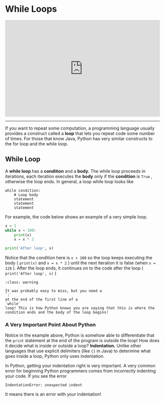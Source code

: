 # While Loops

<div style="position: relative; padding-bottom: 62.5%; height: 0;">
    <iframe src="https://www.loom.com/embed/8cf97c1c51074ede9bb28a47d4761206?sharedAppSource=personal_library" frameborder="0" webkitallowfullscreen mozallowfullscreen allowfullscreen style="position: absolute; top: 0; left: 0; width: 100%; height: 100%;"></iframe>
</div>

---

If you want to repeat some computation, a programming language usually provides a construct called a **loop** that lets you repeat code some number of times. For those that know Java, Python has very similar constructs to the for loop and the while loop.

## While Loop

A **while loop** has a **condition** and a **body.** The while loop proceeds in iterations, each iteration executes the **body** only if the **condition** is `True` , otherwise the loop ends. In general, a loop while loop looks like

```text
while condition:
    # Loop body
    statement
    statement
    statement
```

For example, the code below shows an example of a very simple loop.

```python
x = 1
while x < 100:
    print(x)
    x = x * 2

print('After loop', x)
```

Notice that the condition here is `x < 100` so the loop keeps executing the body ( `print(x)` and `x = x * 2` ) until the next iteration it is false (when `x = 128` ). After the loop ends, it continues on to the code after the loop ( `print('After loop', x)` )

```{admonition} Warning
:class: warning

It was probably easy to miss, but you need a
`:`
at the end of the first line of a
`while`
loop! This is how Python knows you are saying that this is where the condition ends and the body of the loop begins!

```

### A Very Important Point About Python

Notice in the example above, Python is somehow able to differentiate that the `print` statement at the end of the program is outside the loop! How does it decide what is inside or outside a loop? **Indentation.** Unlike other languages that use explicit delimiters (like `{}` in Java) to determine what goes inside a loop, Python only uses indentation.

In Python, getting your indentation right is very important. A very common error for beginning Python programmers comes from incorrectly indenting your code. If you see the error

```text
IndentationError: unexpected indent

```

It means there is an error with your indentation!
